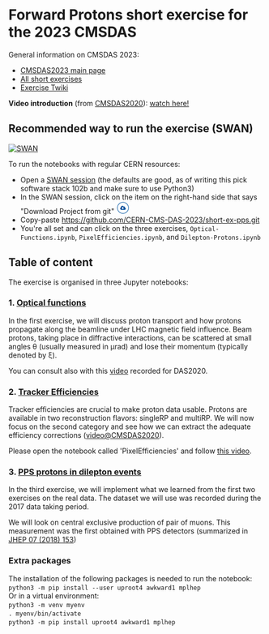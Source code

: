 # Forward Protons short exercise for the 2023 CMSDAS

General information on CMSDAS 2023:
* [CMSDAS2023 main page](https://indico.cern.ch/event/1257234)
* [All short exercises](https://twiki.cern.ch/twiki/bin/view/CMS/WorkBookExercisesCMSDataAnalysisSchool#CmsDas2020CERN)
* [Exercise Twiki](https://twiki.cern.ch/twiki/bin/view/CMS/SWGuideCMSDataAnalysisSchoolCERN2023TaggedProtonsShortExercise)

**Video introduction** (from [CMSDAS2020](https://indico.cern.ch/e/cmsvdas2020)): [watch here!](https://videos.cern.ch/record/2730189)

## Recommended way to run the exercise (SWAN)
[![SWAN](https://swanserver.web.cern.ch/swanserver/images/badge_swan_white_150.png)](https://cern.ch/swanserver/cgi-bin/go/?projurl=https://github.com/CERN-CMS-DAS-2023/short-ex-pps.git)

To run the notebooks with regular CERN resources:
* Open a [SWAN session](https://swan.cern.ch) (the defaults are good, as of writing this pick software stack 102b and make sure to use Python3)
* In the SWAN session, click on the item on the right-hand side that says "Download Project from git" ![Download Project from git](download_project_trim.png)
* Copy-paste https://github.com/CERN-CMS-DAS-2023/short-ex-pps.git
* You're all set and can click on the three exercises, `Optical-Functions.ipynb`, `PixelEfficiencies.ipynb`, and `Dilepton-Protons.ipynb`

## Table of content

The exercise is organised in three Jupyter notebooks:

### 1. [Optical functions](https://nbviewer.jupyter.org/github/cmsdas/pps-short-exercise/blob/master/Optical-Functions.ipynb)  

In the first exercise, we will discuss proton transport and how protons propagate along the beamline under LHC magnetic field influence. Beam protons, taking place in diffractive interactions, can be scattered at small angles &theta; (usually measured in &mu;rad) and lose their momentum (typically denoted by &xi;). 

You can consult also with this [video](https://videos.cern.ch/record/2729663) recorded for DAS2020.

### 2. [Tracker Efficiencies](https://nbviewer.jupyter.org/github/cmsdas/pps-short-exercise/blob/master/PixelEfficiencies.ipynb)  

Tracker efficiencies are crucial to make proton data usable. Protons are available in two reconstruction flavors: singleRP and multiRP. We will now focus on the second category and see how we can extract the adequate efficiency corrections ([video@CMSDAS2020](https://videos.cern.ch/record/2728988)).

Please open the notebook called 'PixelEfficiencies' and follow [this video](https://videos.cern.ch/record/2729281).


### 3. [PPS protons in dilepton events](https://nbviewer.jupyter.org/github/cmsdas/pps-short-exercise/blob/master/Dilepton-Protons.ipynb)  

In the third exercise, we will implement what we learned from the first two exercises on the real data. The dataset we will use was recorded during the 2017 data taking period. 

We will look on central exclusive production of pair of muons. This measurement was the first obtained with PPS detectors (summarized in [JHEP 07 (2018) 153](https://link.springer.com/article/10.1007/JHEP07(2018)153))


### Extra packages 

The installation of the following packages is needed to run the notebook:  
`python3 -m pip install --user uproot4 awkward1 mplhep`  
Or in a virtual environment:  
`python3 -m venv myenv`  
`. myenv/bin/activate`  
`python3 -m pip install uproot4 awkward1 mplhep`
